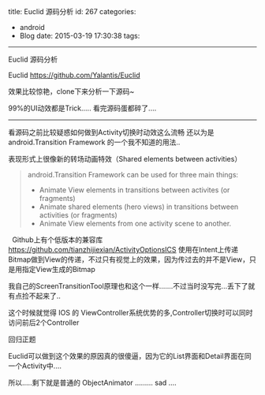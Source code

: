 title: Euclid 源码分析
id: 267
categories:
  - android
  - Blog
date: 2015-03-19 17:30:38
tags:
---

Euclid 源码分析

Euclid
https://github.com/Yalantis/Euclid

效果比较惊艳，clone下来分析一下源码~

99%的UI动效都是Trick.....
看完源码蛋都碎了....

* * *

看源码之前比较疑惑如何做到Activity切换时动效这么流畅
还以为是 android.Transition Framework 的一个我不知道的用法..

表现形式上很像新的转场动画特效（Shared elements between activities）

> android.Transition Framework can be used for three main things:
>   - Animate View elements in transitions between activites (or fragments)
>   - Animate shared elements (hero views) in transitions between activities (or fragments)
>   - Animate View elements from one activity scene to another.

&nbsp;
Github上有个低版本的兼容库 https://github.com/tianzhijiexian/ActivityOptionsICS
使用在Intent上传递Bitmap做到View的传递，不过只有视觉上的效果，因为传过去的并不是View，只是用指定View生成的Bitmap

我自己的ScreenTransitionTool原理也和这个一样.......不过当时没写完...丢下了就有点捡不起来了..

这个时候就觉得 IOS 的 ViewController系统优势的多,Controller切换时可以同时访问前后2个Controller

回归正题

Euclid可以做到这个效果的原因真的很傻逼，因为它的List界面和Detail界面在同一个Activity中....

所以.....剩下就是普通的 ObjectAnimator ......... sad ....